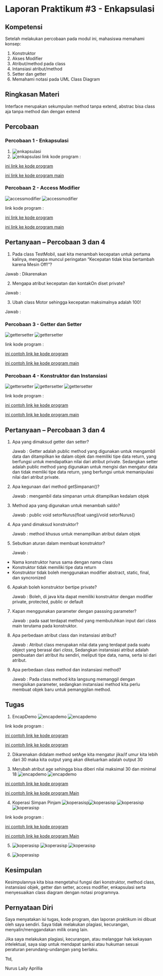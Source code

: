 # Laporan Praktikum #3 - Enkapsulasi

## Kompetensi

Setelah melakukan percobaan pada modul ini, mahasiswa memahami konsep:
1.  Konstruktor
2.  Akses Modifier
3.  Atribut/method pada class
4.  Intansiasi atribut/method 
5.  Setter dan getter
6.  Memahami notasi pada UML Class Diagram


## Ringkasan Materi

Interface merupakan sekumpulan method tanpa extend, abstrac bisa class aja tanpa method dan dengan extend


## Percobaan

### Percobaan 1 - Enkapsulasi

1. ![enkapsulasi](img/1.PNG)
2. ![enkapsulasi](img/2.PNG)
link kode program : 

[ini link ke kode program ](../../src/3_Enkapsulasi/Motor1841720049nurus.java)

[ini link ke kode program main](../../src/3_Enkapsulasi/MotorDemo1841720049nurus.java)


### Percobaan 2 - Access Modifier

![accessmodifier](img/3.PNG)
![accessmodifier](img/4.PNG)

link kode program : 

[ini link ke kode program ](../../src/3_Enkapsulasi/Motor1841720049nurus.java)

[ini link ke kode program main](../../src/3_Enkapsulasi/MotorDemo1841720049nurus.java)

## Pertanyaan – Percobaan 3 dan 4
1.  Pada class TestMobil, saat kita menambah kecepatan untuk pertama kalinya, mengapa 
muncul peringatan “Kecepatan tidak bisa bertambah karena Mesin Off!”? 

Jawab : Dikarenakan 

2.  Mengapa atribut kecepatan dan kontakOn diset private? 

Jawab : 

3.  Ubah class Motor sehingga kecepatan maksimalnya adalah 100!

Jawab :

### Percobaan 3 - Getter dan Setter

![gettersetter](img/5.PNG)
![gettersetter](img/6.PNG)

link kode program : 

[ini contoh link ke kode program ](../../src/3_Enkapsulasi/Anggota1841720049nurus.java)

[ini contoh link ke kode program main](../../src/3_Enkapsulasi/KoperasiDemo1841720049nurus.java)

### Percobaan 4 - Konstruktor dan Instansiasi

![gettersetter](img/7.PNG)
![gettersetter](img/8.PNG)
![gettersetter](img/9.PNG)

link kode program : 

[ini contoh link ke kode program ](../../src/3_Enkapsulasi/Anggota1841720049nurus.java)

[ini contoh link ke kode program main](../../src/3_Enkapsulasi/KoperasiDemo1841720049nurus.java)

## Pertanyaan – Percobaan 3 dan 4

1.  Apa yang dimaksud getter dan setter?

    Jawab : Getter adalah public method yang digunakan untuk mengambil data dan ditampilkan ke dalam objek dan memiliki tipe data return, yang berfungsi untuk mendapatkan nilai 
dari atribut private. Sedangkan setter adalah public method yang digunakan untuk mengisi dan mengatur data dan tidak memliki tipe data return, 
yang berfungsi untuk memanipulasi nilai dari atribut private.

2.  Apa kegunaan dari method getSimpanan()?

    Jawab : mengambil data simpanan untuk ditampilkan kedalam objek

3.  Method apa yang digunakan untuk menambah saldo?

    Jawab : public void setorNurus(float uang)/void setorNurus()

4.  Apa yand dimaksud konstruktor?

    Jawab : method khusus untuk menampilkan atribut dalam objek

5.  Sebutkan aturan dalam membuat konstruktor?

    Jawab :
-  Nama konstruktor harus sama dengan nama class
-  Konstruktor tidak memiliki tipe data return
-  Konstruktor tidak boleh menggunakan modifier abstract, static, final, dan syncronized 

6.  Apakah boleh konstruktor bertipe private?

    Jawab : Boleh, di java kita dapat memiliki konstruktor dengan modifier private, protected, public or default

7.  Kapan menggunakan parameter dengan passsing parameter?

    Jawab : pada saat terdapat method yang membutuhkan input dari  class main terutama pada konstruktor.

8.  Apa perbedaan atribut class dan instansiasi atribut?

    Jawab : Atribut class  merupakan nilai data yang terdapat pada suatu object yang berasal dari _class_, Sedangkan instansiasi atribut adalah pembuatan dari atribut itu sendiri, meliputi tipe data, nama, serta isi dari atribut.

9.  Apa perbedaan class method dan instansiasi method?

    Jawab : Pada class method kita langsung memanggil dengan mengisikan parameter, sedangkan instansiasi method kita perlu membuat objek baru untuk pemanggilan method.


## Tugas
1. EncapDemo
![encapdemo](img/10.PNG)
![encapdemo](img/11.PNG)

link kode program : 

[ini contoh link ke kode program ](../../src/3_Enkapsulasi/EncapDemo1841720049nurus.java)

[ini contoh link ke kode program ](../../src/3_Enkapsulasi/EncapTest1841720049nurus.java)

2. Dikarenakan didalam method setAge kita mengatur jika/if umur kita lebih dari 30 maka kita output yang akan dikeluarkan adalah output 30

3. Merubah atribut age sehingga bisa diberi nilai maksimal 30 dan minimal 18
![encapdemo](img/12.PNG) 
![encapdemo](img/13.PNG)

[ini contoh link ke kode program ](../../src/3_Enkapsulasi/EncapDemo1841720049nurus.java)

[ini contoh link ke kode program Main](../../src/3_Enkapsulasi/EncapTest1841720049nurus.java)

4. Koperasi Simpan Pinjam
![koperasisp](img/14.PNG)![koperasisp](img/15.PNG)
![koperasisp](img/16.PNG)![koperasisp](img/17.PNG)

link kode program : 

[ini contoh link ke kode program ](../../src/3_Enkapsulasi/Anggota1841720049nurus_2.java)

[ini contoh link ke kode program Main](../../src/3_Enkapsulasi/TestKoperasi1841720049nurus.java)

5. ![koperasisp](img/18.PNG)
![koperasisp](img/19.PNG)
![koperasisp](img/20.PNG)

6. ![koperasisp](img/21.PNG)

## Kesimpulan

Kesimpulannya kita bisa mengetahui fungsi dari konstruktor, method class, instansiasi objek, getter dan setter, access modifier, enkapsulasi serta menyesuaikan class diagram dengan notasi programnya.

## Pernyataan Diri

Saya menyatakan isi tugas, kode program, dan laporan praktikum ini dibuat oleh saya sendiri. Saya tidak melakukan plagiasi, kecurangan, menyalin/menggandakan milik orang lain.

Jika saya melakukan plagiasi, kecurangan, atau melanggar hak kekayaan intelektual, saya siap untuk mendapat sanksi atau hukuman sesuai peraturan perundang-undangan yang berlaku.

Ttd,

Nurus Laily Aprillia